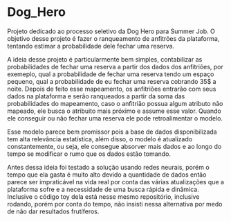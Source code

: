 # Dog_Hero
Projeto dedicado ao processo seletivo da Dog Hero para Summer Job.
O objetivo desse projeto é fazer o ranqueamento de anfitrões da plataforma, tentando estimar a probabilidade dele fechar uma reserva.

A ideia desse projeto é particularmente bem simples, contabilizar as probabilidades de fechar uma reserva a partir dos dados dos anfitriões, por exemeplo, qual a probabilidade de fechar uma reserva tendo um espaço pequeno, qual a probabilidade de eu fechar uma reserva cobrando 35$ a noite. Depois de feito esse mapeamento, os anfitriões entrarão com seus dados na plataforma e serão ranqueados a partir da soma das probabilidades do mapeamento, caso o anfitrião possua algum atributo não mapeado, ele busca o atribuito mais próximo e assume esse valor. Quando ele conseguir ou não fechar uma reserva ele pode retroalimentar o modelo.

Esse modelo parece bem promissor pois a base de dados disponibilizada tem alta relevância estatística, além disso, o modelo é atualizado constantemente, ou seja, ele consegue absorver mais dados e ao longo do tempo se modificar o rumo que os dados estão tomando.

Antes dessa ideia foi testado a solução usando redes neurais, porém o tempo que ela gasta é muito alto devido a quantidade de dados então parece ser impraticável na vida real por conta das várias atualizações que a plataforma sofre e a necessidade de uma busca rápida e dinâmica. Inclusive o código toy dela está nesse mesmo repositório, inclusive rodando, porém por conta do tempo, não insisti nessa alternativa por medo de não dar resultados frutíferos.
